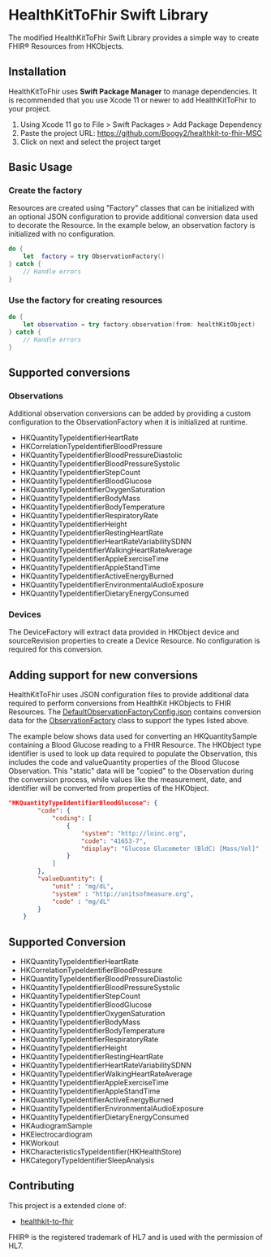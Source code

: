 # HealthKitToFhir Swift Library


The modified HealthKitToFhir Swift Library provides a simple way to create FHIR® Resources from HKObjects.

## Installation

HealthKitToFhir uses **Swift Package Manager** to manage dependencies. It is recommended that you use Xcode 11 or newer to add HealthKitToFhir to your project.

1. Using Xcode 11 go to File > Swift Packages > Add Package Dependency
2. Paste the project URL: https://github.com/Boogy2/healthkit-to-fhir-MSC
3. Click on next and select the project target

## Basic Usage

### Create the factory

Resources are created using "Factory" classes that can be initialized with an optional JSON configuration to provide additional conversion data used to decorate the Resource. In the example below, an observation factory is initialized with no configuration.

```swift
do {
    let  factory = try ObservationFactory()
} catch {
    // Handle errors
}
```

### Use the factory for creating resources

```swift
do {
    let observation = try factory.observation(from: healthKitObject)
} catch {
    // Handle errors
}
```

## Supported conversions

### Observations

Additional observation conversions can be added by providing a custom configuration to the ObservationFactory when it is initialized at runtime.

- HKQuantityTypeIdentifierHeartRate
- HKCorrelationTypeIdentifierBloodPressure
- HKQuantityTypeIdentifierBloodPressureDiastolic
- HKQuantityTypeIdentifierBloodPressureSystolic
- HKQuantityTypeIdentifierStepCount
- HKQuantityTypeIdentifierBloodGlucose
- HKQuantityTypeIdentifierOxygenSaturation
- HKQuantityTypeIdentifierBodyMass
- HKQuantityTypeIdentifierBodyTemperature
- HKQuantityTypeIdentifierRespiratoryRate
- HKQuantityTypeIdentifierHeight
- HKQuantityTypeIdentifierRestingHeartRate
- HKQuantityTypeIdentifierHeartRateVariabilitySDNN
- HKQuantityTypeIdentifierWalkingHeartRateAverage
- HKQuantityTypeIdentifierAppleExerciseTime
- HKQuantityTypeIdentifierAppleStandTime
- HKQuantityTypeIdentifierActiveEnergyBurned
- HKQuantityTypeIdentifierEnvironmentalAudioExposure
- HKQuantityTypeIdentifierDietaryEnergyConsumed

### Devices

The DeviceFactory will extract data provided in HKObject device and sourceRevision properties to create a Device Resource. No configuration is required for this conversion.

## Adding support for new conversions

HealthKitToFhir uses JSON configuration files to provide additional data required to perform conversions from HealthKit HKObjects to FHIR Resources. The [DefaultObservationFactoryConfig.json](Sources/Configuration/DefaultObservationFactoryConfig.json) contains conversion data for the [ObservationFactory](Sources/Factories.ObservationFactory.swift) class to support the types listed above.

The example below shows data used for converting an HKQuantitySample containing a Blood Glucose reading to a FHIR Resource. The HKObject type identifier is used to look up data required to populate the Observation, this includes the code and valueQuantity properties of the Blood Glucose Observation. This "static" data will be "copied" to the Observation during the conversion process, while values like the measurement, date, and identifier will be converted from properties of the HKObject.

```json
"HKQuantityTypeIdentifierBloodGlucose": {
        "code": {
            "coding": [
                {
                    "system": "http://loinc.org",
                    "code": "41653-7",
                    "display": "Glucose Glucometer (BldC) [Mass/Vol]"
                }
            ]
        },
        "valueQuantity": {
            "unit" : "mg/dL",
            "system" : "http://unitsofmeasure.org",
            "code" : "mg/dL"
        }
    }
```

## Supported Conversion 
- HKQuantityTypeIdentifierHeartRate
- HKCorrelationTypeIdentifierBloodPressure
- HKQuantityTypeIdentifierBloodPressureDiastolic
- HKQuantityTypeIdentifierBloodPressureSystolic
- HKQuantityTypeIdentifierStepCount
- HKQuantityTypeIdentifierBloodGlucose
- HKQuantityTypeIdentifierOxygenSaturation
- HKQuantityTypeIdentifierBodyMass
- HKQuantityTypeIdentifierBodyTemperature
- HKQuantityTypeIdentifierRespiratoryRate
- HKQuantityTypeIdentifierHeight
- HKQuantityTypeIdentifierRestingHeartRate
- HKQuantityTypeIdentifierHeartRateVariabilitySDNN
- HKQuantityTypeIdentifierWalkingHeartRateAverage
- HKQuantityTypeIdentifierAppleExerciseTime
- HKQuantityTypeIdentifierAppleStandTime
- HKQuantityTypeIdentifierActiveEnergyBurned
- HKQuantityTypeIdentifierEnvironmentalAudioExposure
- HKQuantityTypeIdentifierDietaryEnergyConsumed
- HKAudiogramSample
- HKElectrocardiogram
- HKWorkout
- HKCharacteristicsTypeIdentifier(HKHealthStore)
- HKCategoryTypeIdentifierSleepAnalysis


## Contributing

This project is a extended clone of:

* [healthkit-to-fhir](https://github.com/Microsoft/healthkit-to-fhir)

FHIR® is the registered trademark of HL7 and is used with the permission of HL7.
